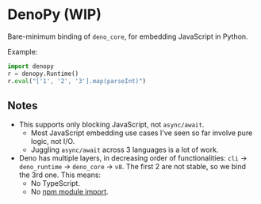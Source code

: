 # DenoPy (WIP)

Bare-minimum binding of `deno_core`, for embedding JavaScript in Python.

Example:
```python
import denopy
r = denopy.Runtime()
r.eval("['1', '2', '3'].map(parseInt)")
```

## Notes

- This supports only blocking JavaScript, not `async/await`.
    - Most JavaScript embedding use cases I've seen so far involve pure logic, not I/O.
    - Juggling `async/await` across 3 languages is a lot of work.
- Deno has multiple layers, in decreasing order of functionalities: `cli` -> `deno_runtime` -> `deno_core` -> `v8`. The first 2 are not stable, so we bind the 3rd one. This means:
    - No TypeScript.
    - No [npm module import](https://docs.deno.com/runtime/manual/node).
